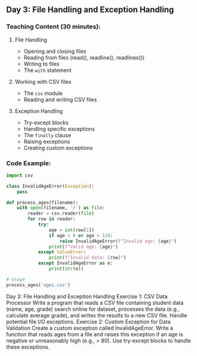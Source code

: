 
## Day 3: File Handling and Exception Handling

### Teaching Content (30 minutes):
1. File Handling
   - Opening and closing files
   - Reading from files (read(), readline(), readlines())
   - Writing to files
   - The `with` statement

2. Working with CSV files
   - The `csv` module
   - Reading and writing CSV files

3. Exception Handling
   - Try-except blocks
   - Handling specific exceptions
   - The `finally` clause
   - Raising exceptions
   - Creating custom exceptions

### Code Example:
```python
import csv

class InvalidAgeError(Exception):
    pass

def process_ages(filename):
    with open(filename, 'r') as file:
        reader = csv.reader(file)
        for row in reader:
            try:
                age = int(row[1])
                if age < 0 or age > 120:
                    raise InvalidAgeError(f"Invalid age: {age}")
                print(f"Valid age: {age}")
            except ValueError:
                print(f"Invalid data: {row}")
            except InvalidAgeError as e:
                print(str(e))

# Usage
process_ages('ages.csv')
```


Day 3: File Handling and Exception Handling
Exercise 1: CSV Data Processor
Write a program that reads a CSV file containing student data (name, age, grade) search online for dataset, processes the data (e.g., calculate average grade), and writes the results to a new CSV file. Handle potential file I/O exceptions.
Exercise 2: Custom Exception for Data Validation
Create a custom exception called InvalidAgeError. Write a function that reads ages from a file and raises this exception if an age is negative or unreasonably high (e.g., > 80). Use try-except blocks to handle these exceptions.